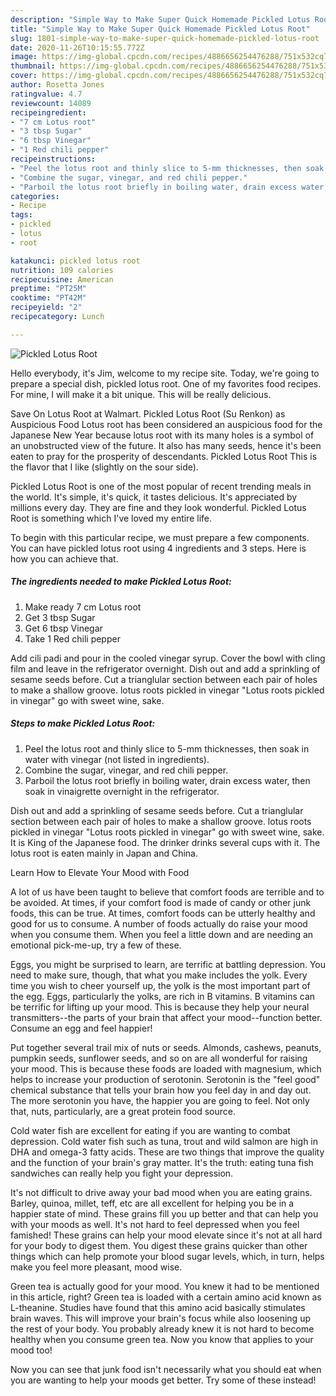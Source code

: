 ```yaml
---
description: "Simple Way to Make Super Quick Homemade Pickled Lotus Root"
title: "Simple Way to Make Super Quick Homemade Pickled Lotus Root"
slug: 1801-simple-way-to-make-super-quick-homemade-pickled-lotus-root
date: 2020-11-26T10:15:55.772Z
image: https://img-global.cpcdn.com/recipes/4886656254476288/751x532cq70/pickled-lotus-root-recipe-main-photo.jpg
thumbnail: https://img-global.cpcdn.com/recipes/4886656254476288/751x532cq70/pickled-lotus-root-recipe-main-photo.jpg
cover: https://img-global.cpcdn.com/recipes/4886656254476288/751x532cq70/pickled-lotus-root-recipe-main-photo.jpg
author: Rosetta Jones
ratingvalue: 4.7
reviewcount: 14089
recipeingredient:
- "7 cm Lotus root"
- "3 tbsp Sugar"
- "6 tbsp Vinegar"
- "1 Red chili pepper"
recipeinstructions:
- "Peel the lotus root and thinly slice to 5-mm thicknesses, then soak in water with vinegar (not listed in ingredients)."
- "Combine the sugar, vinegar, and red chili pepper."
- "Parboil the lotus root briefly in boiling water, drain excess water, then soak in vinaigrette overnight in the refrigerator."
categories:
- Recipe
tags:
- pickled
- lotus
- root

katakunci: pickled lotus root 
nutrition: 109 calories
recipecuisine: American
preptime: "PT25M"
cooktime: "PT42M"
recipeyield: "2"
recipecategory: Lunch

---
```



![Pickled Lotus Root](https://img-global.cpcdn.com/recipes/4886656254476288/751x532cq70/pickled-lotus-root-recipe-main-photo.jpg)

Hello everybody, it's Jim, welcome to my recipe site. Today, we're going to prepare a special dish, pickled lotus root. One of my favorites food recipes. For mine, I will make it a bit unique. This will be really delicious.

Save On Lotus Root at Walmart. Pickled Lotus Root (Su Renkon) as Auspicious Food Lotus root has been considered an auspicious food for the Japanese New Year because lotus root with its many holes is a symbol of an unobstructed view of the future. It also has many seeds, hence it&#39;s been eaten to pray for the prosperity of descendants. Pickled Lotus Root This is the flavor that I like (slightly on the sour side).

Pickled Lotus Root is one of the most popular of recent trending meals in the world. It's simple, it's quick, it tastes delicious. It's appreciated by millions every day. They are fine and they look wonderful. Pickled Lotus Root is something which I've loved my entire life.


To begin with this particular recipe, we must prepare a few components. You can have pickled lotus root using 4 ingredients and 3 steps. Here is how you can achieve that.

<!--inarticleads1-->

##### The ingredients needed to make Pickled Lotus Root:

1. Make ready 7 cm Lotus root
1. Get 3 tbsp Sugar
1. Get 6 tbsp Vinegar
1. Take 1 Red chili pepper


Add cili padi and pour in the cooled vinegar syrup. Cover the bowl with cling film and leave in the refrigerator overnight. Dish out and add a sprinkling of sesame seeds before. Cut a trianglular section between each pair of holes to make a shallow groove. lotus roots pickled in vinegar &#34;Lotus roots pickled in vinegar&#34; go with sweet wine, sake. 

<!--inarticleads2-->

##### Steps to make Pickled Lotus Root:

1. Peel the lotus root and thinly slice to 5-mm thicknesses, then soak in water with vinegar (not listed in ingredients).
1. Combine the sugar, vinegar, and red chili pepper.
1. Parboil the lotus root briefly in boiling water, drain excess water, then soak in vinaigrette overnight in the refrigerator.


Dish out and add a sprinkling of sesame seeds before. Cut a trianglular section between each pair of holes to make a shallow groove. lotus roots pickled in vinegar &#34;Lotus roots pickled in vinegar&#34; go with sweet wine, sake. It is King of the Japanese food. The drinker drinks several cups with it. The lotus root is eaten mainly in Japan and China. 

Learn How to Elevate Your Mood with Food


A lot of us have been taught to believe that comfort foods are terrible and to be avoided. At times, if your comfort food is made of candy or other junk foods, this can be true. At times, comfort foods can be utterly healthy and good for us to consume. A number of foods actually do raise your mood when you consume them. When you feel a little down and are needing an emotional pick-me-up, try a few of these.

Eggs, you might be surprised to learn, are terrific at battling depression. You need to make sure, though, that what you make includes the yolk. Every time you wish to cheer yourself up, the yolk is the most important part of the egg. Eggs, particularly the yolks, are rich in B vitamins. B vitamins can be terrific for lifting up your mood. This is because they help your neural transmitters--the parts of your brain that affect your mood--function better. Consume an egg and feel happier!

Put together several trail mix of nuts or seeds. Almonds, cashews, peanuts, pumpkin seeds, sunflower seeds, and so on are all wonderful for raising your mood. This is because these foods are loaded with magnesium, which helps to increase your production of serotonin. Serotonin is the "feel good" chemical substance that tells your brain how you feel day in and day out. The more serotonin you have, the happier you are going to feel. Not only that, nuts, particularly, are a great protein food source.

Cold water fish are excellent for eating if you are wanting to combat depression. Cold water fish such as tuna, trout and wild salmon are high in DHA and omega-3 fatty acids. These are two things that improve the quality and the function of your brain's gray matter. It's the truth: eating tuna fish sandwiches can really help you fight your depression. 

It's not difficult to drive away your bad mood when you are eating grains. Barley, quinoa, millet, teff, etc are all excellent for helping you be in a happier state of mind. These grains fill you up better and that can help you with your moods as well. It's not hard to feel depressed when you feel famished! These grains can help your mood elevate since it's not at all hard for your body to digest them. You digest these grains quicker than other things which can help promote your blood sugar levels, which, in turn, helps make you feel more pleasant, mood wise.

Green tea is actually good for your mood. You knew it had to be mentioned in this article, right? Green tea is loaded with a certain amino acid known as L-theanine. Studies have found that this amino acid basically stimulates brain waves. This will improve your brain's focus while also loosening up the rest of your body. You probably already knew it is not hard to become healthy when you consume green tea. Now you know that applies to your mood too!

Now you can see that junk food isn't necessarily what you should eat when you are wanting to help your moods get better. Try some of these instead!

